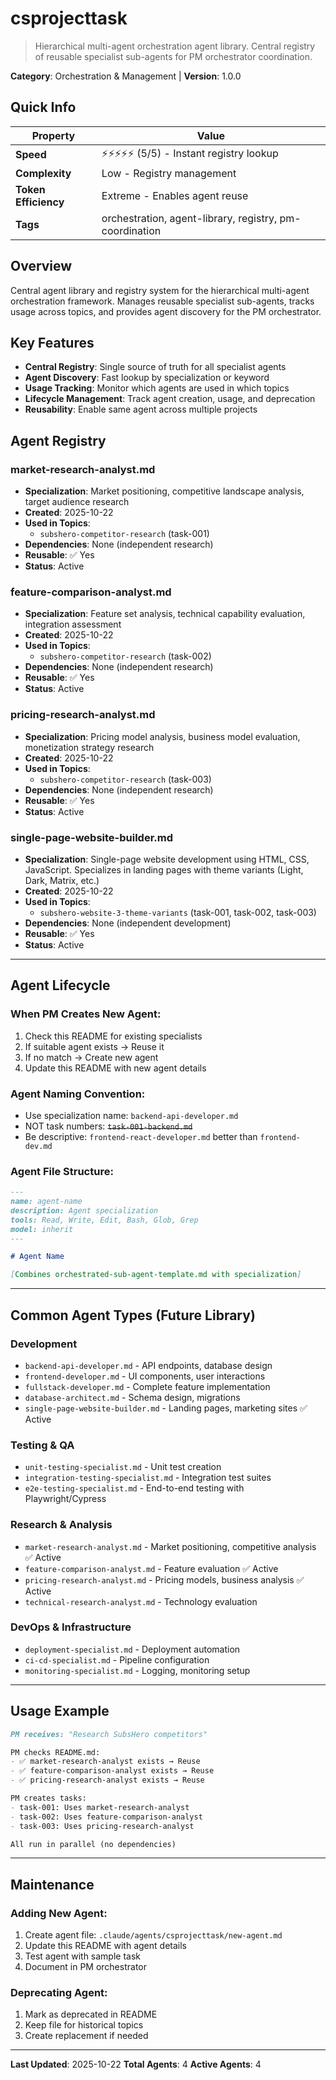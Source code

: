 # csprojecttask

> Hierarchical multi-agent orchestration agent library. Central registry of reusable specialist sub-agents for PM orchestrator coordination.

**Category**: Orchestration & Management | **Version**: 1.0.0

## Quick Info

| Property | Value |
|----------|-------|
| **Speed** | ⚡⚡⚡⚡⚡ (5/5) - Instant registry lookup |
| **Complexity** | Low - Registry management |
| **Token Efficiency** | Extreme - Enables agent reuse |
| **Tags** | orchestration, agent-library, registry, pm-coordination |

## Overview

Central agent library and registry system for the hierarchical multi-agent orchestration framework. Manages reusable specialist sub-agents, tracks usage across topics, and provides agent discovery for the PM orchestrator.

## Key Features

- **Central Registry**: Single source of truth for all specialist agents
- **Agent Discovery**: Fast lookup by specialization or keyword
- **Usage Tracking**: Monitor which agents are used in which topics
- **Lifecycle Management**: Track agent creation, usage, and deprecation
- **Reusability**: Enable same agent across multiple projects

## Agent Registry

### market-research-analyst.md
- **Specialization**: Market positioning, competitive landscape analysis, target audience research
- **Created**: 2025-10-22
- **Used in Topics**:
  - `subshero-competitor-research` (task-001)
- **Dependencies**: None (independent research)
- **Reusable**: ✅ Yes
- **Status**: Active

### feature-comparison-analyst.md
- **Specialization**: Feature set analysis, technical capability evaluation, integration assessment
- **Created**: 2025-10-22
- **Used in Topics**:
  - `subshero-competitor-research` (task-002)
- **Dependencies**: None (independent research)
- **Reusable**: ✅ Yes
- **Status**: Active

### pricing-research-analyst.md
- **Specialization**: Pricing model analysis, business model evaluation, monetization strategy research
- **Created**: 2025-10-22
- **Used in Topics**:
  - `subshero-competitor-research` (task-003)
- **Dependencies**: None (independent research)
- **Reusable**: ✅ Yes
- **Status**: Active

### single-page-website-builder.md
- **Specialization**: Single-page website development using HTML, CSS, JavaScript. Specializes in landing pages with theme variants (Light, Dark, Matrix, etc.)
- **Created**: 2025-10-22
- **Used in Topics**:
  - `subshero-website-3-theme-variants` (task-001, task-002, task-003)
- **Dependencies**: None (independent development)
- **Reusable**: ✅ Yes
- **Status**: Active

---

## Agent Lifecycle

### When PM Creates New Agent:
1. Check this README for existing specialists
2. If suitable agent exists → Reuse it
3. If no match → Create new agent
4. Update this README with new agent details

### Agent Naming Convention:
- Use specialization name: `backend-api-developer.md`
- NOT task numbers: ~~`task-001-backend.md`~~
- Be descriptive: `frontend-react-developer.md` better than `frontend-dev.md`

### Agent File Structure:
```markdown
---
name: agent-name
description: Agent specialization
tools: Read, Write, Edit, Bash, Glob, Grep
model: inherit
---

# Agent Name

[Combines orchestrated-sub-agent-template.md with specialization]
```

---

## Common Agent Types (Future Library)

### Development
- `backend-api-developer.md` - API endpoints, database design
- `frontend-developer.md` - UI components, user interactions
- `fullstack-developer.md` - Complete feature implementation
- `database-architect.md` - Schema design, migrations
- `single-page-website-builder.md` - Landing pages, marketing sites ✅ Active

### Testing & QA
- `unit-testing-specialist.md` - Unit test creation
- `integration-testing-specialist.md` - Integration test suites
- `e2e-testing-specialist.md` - End-to-end testing with Playwright/Cypress

### Research & Analysis
- `market-research-analyst.md` - Market positioning, competitive analysis ✅ Active
- `feature-comparison-analyst.md` - Feature evaluation ✅ Active
- `pricing-research-analyst.md` - Pricing models, business analysis ✅ Active
- `technical-research-analyst.md` - Technology evaluation

### DevOps & Infrastructure
- `deployment-specialist.md` - Deployment automation
- `ci-cd-specialist.md` - Pipeline configuration
- `monitoring-specialist.md` - Logging, monitoring setup

---

## Usage Example

```markdown
PM receives: "Research SubsHero competitors"

PM checks README.md:
- ✅ market-research-analyst exists → Reuse
- ✅ feature-comparison-analyst exists → Reuse
- ✅ pricing-research-analyst exists → Reuse

PM creates tasks:
- task-001: Uses market-research-analyst
- task-002: Uses feature-comparison-analyst
- task-003: Uses pricing-research-analyst

All run in parallel (no dependencies)
```

---

## Maintenance

### Adding New Agent:
1. Create agent file: `.claude/agents/csprojecttask/new-agent.md`
2. Update this README with agent details
3. Test agent with sample task
4. Document in PM orchestrator

### Deprecating Agent:
1. Mark as deprecated in README
2. Keep file for historical topics
3. Create replacement if needed

---

**Last Updated**: 2025-10-22
**Total Agents**: 4
**Active Agents**: 4
